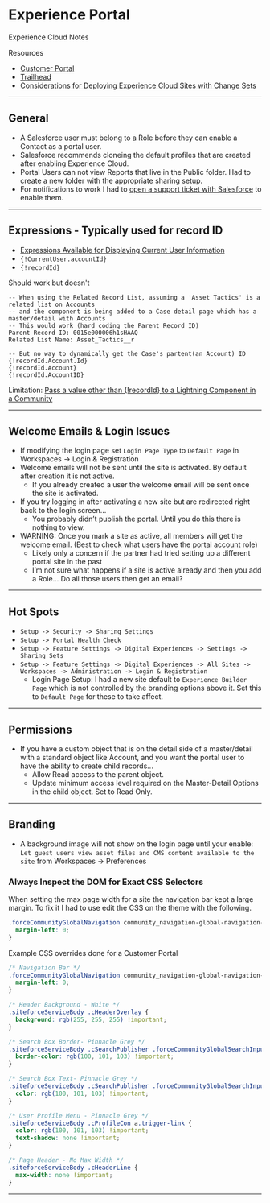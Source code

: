 # Experience Portal

Experience Cloud Notes

Resources

- [Customer Portal](http://resources.docs.salesforce.com/latest/latest/en-us/sfdc/pdf/customer_portal_guide.pdf)
- [Trailhead](https://trailhead.salesforce.com/en/content/learn/projects/communities_share_crm_data)
- [Considerations for Deploying Experience Cloud Sites with Change Sets](https://developer.salesforce.com/docs/atlas.en-us.communities_dev.meta/communities_dev/networks_migrate_considerations.htm#unsupported)

---

## General

- A Salesforce user must belong to a Role before they can enable a Contact as a portal user.
- Salesforce recommends cloneing the default profiles that are created after enabling Experience Cloud.
- Portal Users can not view Reports that live in the Public folder. Had to create a new folder with the appropriate sharing setup.
- For notifications to work I had to [open a support ticket with Salesforce](https://help.salesforce.com/articleView?id=000314990&type=1&mode=1) to enable them.

---

## Expressions - Typically used for record ID

- [Expressions Available for Displaying Current User Information](https://help.salesforce.com/articleView?id=sf.siteforce_communities_data_code_reference.htm&type=5)
- `{!CurrentUser.accountId}`
- `{!recordId}`

Should work but doesn't

```text
-- When using the Related Record List, assuming a 'Asset Tactics' is a related list on Accounts
-- and the component is being added to a Case detail page which has a master/detail with Accounts
-- This would work (hard coding the Parent Record ID)
Parent Record ID: 0015e000006h1sHAAQ
Related List Name: Asset_Tactics__r

-- But no way to dynamically get the Case's partent(an Account) ID
{!recordId.Account.Id}
{!recordId.Account}
{!recordId.AccountID}

```

Limitation: [Pass a value other than {!recordId} to a Lightning Component in a Community](https://trailblazer.salesforce.com/ideaView?id=0873A0000003bCSQAY)

---

## Welcome Emails & Login Issues

- If modifying the login page set `Login Page Type` to `Default Page` in Workspaces -> Login & Registration
- Welcome emails will not be sent until the site is activated. By default after creation it is not active.
  - If you already created a user the welcome email will be sent once the site is activated.
- If you try logging in after activating a new site but are redirected right back to the login screen…
  - You probably didn’t publish the portal. Until you do this there is nothing to view.
- WARNING: Once you mark a site as active, all members will get the welcome email. (Best to check what users have the portal account role)
  - Likely only a concern if the partner had tried setting up a different portal site in the past
  - I’m not sure what happens if a site is active already and then you add a Role… Do all those users then get an email?

---

## Hot Spots

- `Setup -> Security -> Sharing Settings`
- `Setup -> Portal Health Check`
- `Setup -> Feature Settings -> Digital Experiences -> Settings -> Sharing Sets`
- `Setup -> Feature Settings -> Digital Experiences -> All Sites -> Workspaces -> Administration -> Login & Registration`
  - Login Page Setup: I had a new site default to `Experience Builder Page` which is not controlled by the branding options above it. Set this to `Default Page` for these to take affect.

---

## Permissions

- If you have a custom object that is on the detail side of a master/detail with a standard object like Account, and you want the portal user to have the ability to create child records...
  - Allow Read access to the parent object.
  - Update minimum access level required on the Master-Detail Options in the child object. Set to Read Only.

---

## Branding

- A background image will not show on the login page until your enable: `Let guest users view asset files and CMS content available to the site` from Workspaces -> Preferences

### Always Inspect the DOM for Exact CSS Selectors

When setting the max page width for a site the navigation bar kept a large margin. To fix it I had to use edit the CSS on the theme with the following.

```css
.forceCommunityGlobalNavigation community_navigation-global-navigation-list {
  margin-left: 0;
}
```

Example CSS overrides done for a Customer Portal

```css
/* Navigation Bar */
.forceCommunityGlobalNavigation community_navigation-global-navigation-list {
  margin-left: 0;
}

/* Header Background - White */
.siteforceServiceBody .cHeaderOverlay {
  background: rgb(255, 255, 255) !important;
}

/* Search Box Border- Pinnacle Grey */
.siteforceServiceBody .cSearchPublisher .forceCommunityGlobalSearchInput .forceSearchInputDesktop .contentWrapper {
  border-color: rgb(100, 101, 103) !important;
}

/* Search Box Text- Pinnacle Grey */
.siteforceServiceBody .cSearchPublisher .forceCommunityGlobalSearchInput .forceSearchInputDesktop input, .siteforceServiceBody .cSearchPublisher .forceCommunityGlobalSearchInput .forceSearchInputDesktop input::placeholder, .siteforceServiceBody .cSearchPublisher .forceCommunityGlobalSearchInput .forceSearchInputDesktop .contentWrapper .slds-input__icon {
  color: rgb(100, 101, 103) !important;
}

/* User Profile Menu - Pinnacle Grey */
.siteforceServiceBody .cProfileCon a.trigger-link {
  color: rgb(100, 101, 103) !important;
  text-shadow: none !important;
}

/* Page Header - No Max Width */
.siteforceServiceBody .cHeaderLine {
  max-width: none !important;
}

```

---
